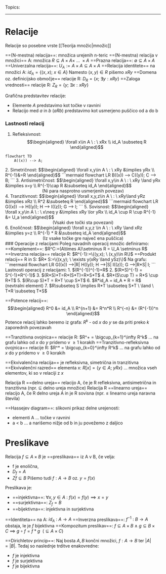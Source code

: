 Topics: 
- - -
# Relacije
Relacije so posebne vrste [[Teorija množic|množic]]

==(N-mestna) relacija==: množica urejenih n-teric
==(N-mestna) relacija v množici== A: množica $R\subseteq A\times A\times \ ... \ \times A$
==Prazna relacija==: $\emptyset \subseteq A\times A$
==Univerzalna relacija==: $U_A := A\times A \subseteq A\times A$
==Relacija identitete== na množici A: $id_A=\{(x,x); \ x\in A\}$
Namesto $(x,y)\in R$ pišemo $xRy$
==Domena oz. definicijsko območje== relacije R: $D_R=\{x;\ \exists y:xRy\}$
==Zaloga vrednosti== relacije R: $Z_R=\{y; \ \exists x:xRy\}$

Grafična predstavitev relacije:
- Elemente $A$ predstavimo kot točke v ravnini
- Relacijo med $a$ in $b$ ($aRb$) predstavimo kot usmerjeno puščico od a do b
### Lastnosti relacij
1. Refleksivnost: 
   $$\begin{aligned} \forall x\in A \ : \ xRx \\ id_A \subseteq R \end{aligned}$$
```mermaid
flowchart TD
	A((x)) --> A;
```
<center></center>
2. Simetričnost:
   $$\begin{aligned} \forall x,y\in A \ : \ xRy &\implies yRx \\ R^{-1}&=R \end{aligned}$$
```mermaid
flowchart LR
	B((x)) --> C((y));
	C --> B;
```
3. Antisimetričnost:
   $$\begin{aligned} \forall x,y\in A \ : \ xRy \land yRx &\implies x=y \\ R^{-1}\cap R &\subseteq id_A \end{aligned}$$
   <center>(Ni para nasprotno usmerjenih povezav)</center>
4. Tranzitivnost:
   $$\begin{aligned} \forall x,y,z\in A \ : \ xRy\land yRz &\implies xRz \\ R^2 &\subseteq R \end{aligned}$$
```mermaid
flowchart LR
	G((x)) --> H((y));
	H --> I((z));
	G --> I;
```
5. Sovisnost:
   $$\begin{aligned} \forall x,y\in A \ : \ x\neq y &\implies xRy \lor yRx \\ id_A \cup R \cup R^{-1} &= U_a \end{aligned}$$
   <center>(Vsaki dve točki sta povezani)</center>
6. Enoličnost:
   $$\begin{aligned} \forall x,y,z \in A \ : \ xRy \land xRz &\implies y=z \\ R^{-1} * R &\subseteq id_A \end{aligned}$$
   <center>(Iz vsake točke gre največ ena puščica)</center>
### Operacije z relacijami
Poleg navadnih operacij množic definiramo:
==Komplement==: $R^C:=(A\times A)\setminus R = U_A \setminus R$
==Inverzna relacija== relacije R: $R^{-1}:=\{(y,x); \ (x,y)\in R\}$
==Produkt relacij== R in S: $R* S:=\{(x,y); \ \exists y(xRy \land ySz)\}$
Na grafu:
```mermaid
flowchart LR
	G((x)) -->|R| H((y));
	H -->|S| I((z));
	G -->|R*S| I;
```
Lastnosti operacij z relacijami:
1. $(R^{-1})^{-1}=R$
2. $(R*S)^{-1} = S^{-1}*R^{-1}$
3. $(R*S)*T=R*(S*T)=R*S*T$
4. $R*(S\cup T) = R*S \cup R*T$
5. $(R\cup S)*T = R*T \cup S*T$
6. $R*id_A = id_A * R = R$  (nevtralni element)
7. $R\subseteq S \implies R*T \subseteq S*T \ \land \ T*R \subseteq T*S$

==Potence relacij==:
$$\begin{aligned} R^0 &= id_A \\ R^{n+1} &= R^n*R \\ R^{-n} &= (R^{-1})^n \end{aligned}$$
Potence relacij lahko beremo iz grafa: $R^k$ - od $x$ do $y$ se da priti preko $k$ zaporednih povezavah

==Tranzitivna ovojnica== relacije R: $R^+ = \bigcup_{k=1}^\infty R^k$ ... na grafu lahko od $x$ do $y$ pridemo v $\geq 1$ korakih
==Tranzitivno-refleksivna ovojnica== relacije R: $R^* = \bigcup_{k=0}^\infty R^k$ ... na grafu lahko od $x$ do $y$ pridemo v $\geq 0$ korakih

==Ekvivalenčna relacija== je refleksivna, simetrična in tranzitivna
==Ekvivalenčni razred== elementa x: $R[x]=\{y\in A; \ yRx\}$ ... množica vseh elementov, ki so v relaciji z $x$

Relacija R ==delno ureja== relacijo A, če je R refleksivna, antisimetrična in tranzitivna (npr. $\subseteq$ delno ureja množice)
Relacija R ==linearno ureja== relacijo A, če R delno ureja A in je R sovisna (npr. $\leq$ linearno ureja naravna števila)

==Hassejev diagram==: slikovni prikaz delne urejenosti:
- elementi A ... točke v ravnini
- a < b ... a narišemo nižje od b in ju povežemo z daljico
# Preslikave
Relacija $f\subseteq A\times B$ je ==preslikava== iz A v B, če velja:
- f je enolična,
- $D_f=A$
- $Zf\subseteq B$
Pišemo tudi $f:A\rightarrow B$ oz. $y=f(x)$

Preslikava je:
- ==injektivna==: $\forall x,y\in A \ : \ f(x)=f(y)\implies x=y$
- ==surjektivna==: $Z_f=B$
- ==bijektivna==: injektivna in surjektivna

==Identiteta== na A: $id_A \ : \ A\rightarrow A$
==Inverzna preslikava==: $f^{-1} \ : \ B\rightarrow A$ obstaja, le je $f$ bijektivna
==Kompozitum preslikav==: $f\subseteq A\times B \ \land \ g\subseteq B\times C \ \implies \ g\circ f=f*g \ \ (\subseteq A\times C)$

==Dirichletov princip==: Naj bosta $A,B$ končni množici, $f:A\rightarrow B$ ter $|A|=|B|$. Tedaj so naslednje trditve enakovredne:
- $f$ je injektivna
- $f$ je surjektivna
- $f$ je bijektivna
